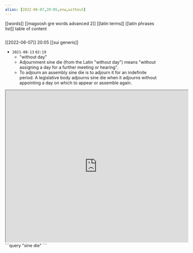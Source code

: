 ```yaml
---
alias: [2022-06-07,20:05,enw,without]
---
```

[[words]] [[magoosh gre words advanced 2]] [[latin terms]] [[latin phrases list]]
table of content
```toc
```

[[2022-06-07]] 20:05
[[sui generis]]

- `2021-08-13` `02:19`
	- "without day"
	- Adjournment sine die (from the Latin "without day") means "without assigning a day for a further meeting or hearing".
	- To adjourn an assembly sine die is to adjourn it for an indefinite period. A legislative body adjourns sine die when it adjourns without appointing a day on which to appear or assemble again.
<iframe src="https://en.wikipedia.org/wiki/Adjournment_sine_die" width="600" height="500" ></iframe>
```query
"sine die"
```